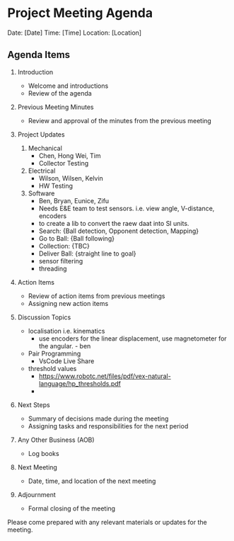 # Project Meeting Agenda

Date: [Date]
Time: [Time]
Location: [Location]

## Agenda Items

1. Introduction

   - Welcome and introductions
   - Review of the agenda

2. Previous Meeting Minutes

   - Review and approval of the minutes from the previous meeting

3. Project Updates

   1. Mechanical
      - Chen, Hong Wei, Tim
      - Collector Testing
   2. Electrical
      - Wilson, Wilsen, Kelvin
      - HW Testing
   3. Software
      - Ben, Bryan, Eunice, Zifu
      - Needs E&E team to test sensors. i.e. view angle, V-distance, encoders
      - to create a lib to convert the raew daat into SI units.
      - Search: {Ball detection, Opponent detection, Mapping}
      - Go to Ball: {Ball following}
      - Collection: {TBC}
      - Deliver Ball: {straight line to goal}
      - sensor filtering
      - threading

4. Action Items

   - Review of action items from previous meetings
   - Assigning new action items

5. Discussion Topics

   - localisation i.e. kinematics
     - use encoders for the linear displacement, use magnetometer for the angular. - ben
   - Pair Programming
     - VsCode Live Share
   - threshold values
     - https://www.robotc.net/files/pdf/vex-natural-language/hp_thresholds.pdf
     -

6. Next Steps

   - Summary of decisions made during the meeting
   - Assigning tasks and responsibilities for the next period

7. Any Other Business (AOB)

   - Log books

8. Next Meeting

   - Date, time, and location of the next meeting

9. Adjournment
   - Formal closing of the meeting

Please come prepared with any relevant materials or updates for the meeting.
